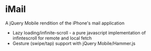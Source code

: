 iMail
=====

A jQuery Mobile rendition of the iPhone's mail application

* Lazy loading/infinite-scroll - a pure javascript implementation of infintescroll for remote and local fetch
* Gesture (swipe/tap) support with jQuery Mobile/Hammer.js
